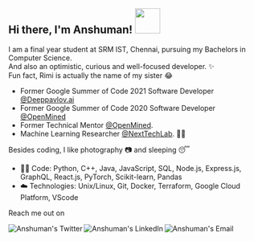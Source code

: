 <h2> Hi there, I'm Anshuman! <img src="https://media.giphy.com/media/mGcNjsfWAjY5AEZNw6/giphy.gif" width="50"></h2>

<!-- <img align='right' src="https://media.giphy.com/media/ukMiDlCmdv2og/giphy.gif" width="230"> -->

I am a final year student at SRM IST, Chennai, pursuing my Bachelors in Computer Science.<br>
And also an optimistic, curious and well-focused developer. :sparkles: <br>
Fun fact, Rimi is actually the name of my sister :joy: <br>

- Former Google Summer of Code 2021 Software Developer [@Deeppavlov.ai](https://deeppavlov.ai/interns)
- Former Google Summer of Code 2020 Software Developer [@OpenMined](https://www.openmined.org/)
- Former Technical Mentor [@OpenMined](https://www.openmined.org/).
- Machine Learning Researcher [@NextTechLab](https://github.com/NextTechLab). :man_technologist: <br>

Besides coding, I like photography :camera: and sleeping :sleeping:

- :man_technologist: Code: Python, C++, Java, JavaScript, SQL, Node.js, Express.js, GraphQL, React.js, PyTorch, Scikit-learn, Pandas 
- :cloud: Technologies: Unix/Linux, Git, Docker, Terraform, Google Cloud Platform, VScode

Reach me out on 

<a href="https://twitter.com/rimijoker">
  <img align="left" alt="Anshuman's Twitter" src="https://img.icons8.com/bubbles/50/000000/twitter.png"/>
</a>

<a href="https://www.linkedin.com/in/iamanshumansingh/">
  <img align="left" alt="Anshuman's LinkedIn" src="https://img.icons8.com/bubbles/50/000000/linkedin.png"/>
</a>

<a href="mailto:anshumansinghlinkedin@gmail.com">
  <img align="left" alt="Anshuman's Email" src="https://img.icons8.com/bubbles/50/000000/gmail.png"/>
</a>



